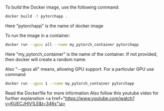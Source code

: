 To build the Docker image, use the following command:
```bash
docker build -t pytorchapp .
```
Here "pytorchapp" is the name of docker image


To run the image in a container:
```bash
docker run --gpus all --name my_pytorch_container pytorchapp
```
Here "my_pytorch_container" is the name of the container. If not provided, then docker will create a random name. 

Also "--gpus all" means, allowing GPU support. For a particular GPU use command
```bash 
docker run --gpus 1 --name my_pytorch_container pytorchapp
```

Read the Dockerfile for more information
Also follow this youtube video for further explanation
<a href="https://www.youtube.com/watch?v=KUECJHlV1LE&t=346s"\a>